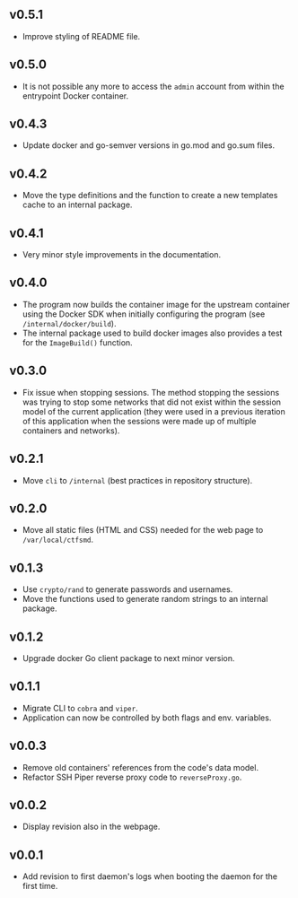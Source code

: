 ## v0.5.1
* Improve styling of README file.

## v0.5.0
* It is not possible any more to access the `admin` account from within the entrypoint Docker container.

## v0.4.3
* Update docker and go-semver versions in go.mod and go.sum files. 

## v0.4.2
* Move the type definitions and the function to create a new templates cache to an internal package.

## v0.4.1
* Very minor style improvements in the documentation.

## v0.4.0
* The program now builds the container image for the upstream container using the Docker SDK when initially configuring the program (see `/internal/docker/build`).
* The internal package used to build docker images also provides a test for the `ImageBuild()` function.

## v0.3.0
* Fix issue when stopping sessions. The method stopping the sessions was trying to stop some networks that did not exist within the session model of the current application (they were used in a previous iteration of this application when the sessions were made up of multiple containers and networks).

## v0.2.1
* Move `cli` to `/internal` (best practices in repository structure).

## v0.2.0
* Move all static files (HTML and CSS) needed for the web page to `/var/local/ctfsmd`.

## v0.1.3
* Use `crypto/rand` to generate passwords and usernames.
* Move the functions used to generate random strings to an internal package.

## v0.1.2
* Upgrade docker Go client package to next minor version.

## v0.1.1
* Migrate CLI to `cobra` and `viper`.
* Application can now be controlled by both flags and env. variables.

## v0.0.3
* Remove old containers' references from the code's data model.
* Refactor SSH Piper reverse proxy code to `reverseProxy.go`.

## v0.0.2
* Display revision also in the webpage.

## v0.0.1
* Add revision to first daemon's logs when booting the daemon for the first time.
